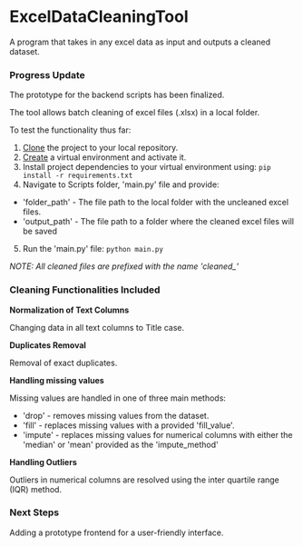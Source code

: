 # ExcelDataCleaningTool
A program that takes in any excel data as input and outputs a cleaned dataset.

### Progress Update
The prototype for the backend scripts has been finalized.

The tool allows batch cleaning of excel files (.xlsx) in a local folder.

To test the functionality thus far:
1. [Clone](https://docs.github.com/en/repositories/creating-and-managing-repositories/cloning-a-repository#cloning-a-repository) the project to your local repository.
2. [Create](https://python.land/virtual-environments/virtualenv) a virtual environment and activate it.
3. Install project dependencies to your virtual environment using: ```pip install -r requirements.txt```
4. Navigate to Scripts folder, 'main.py' file and provide:
* 'folder_path' - The file path to the local folder with the uncleaned excel files.
* 'output_path' - The file path to a folder where the cleaned excel files will be saved 
5. Run the 'main.py' file: ```python main.py```

*NOTE: All cleaned files are prefixed with the name 'cleaned_'*

### Cleaning Functionalities Included
**Normalization of Text Columns** 

Changing data in all text columns to Title case.

**Duplicates Removal**

Removal of exact duplicates.

**Handling missing values**

Missing values are handled in one of three main methods:
* 'drop' - removes missing values from the dataset.
* 'fill' - replaces missing values with a provided 'fill_value'.
* 'impute' - replaces missing values for numerical columns with either the 'median' or 'mean' provided as the 'impute_method'

**Handling Outliers**

Outliers in numerical columns are resolved using the inter quartile range (IQR) method.


### Next Steps
Adding a prototype frontend for a user-friendly interface.